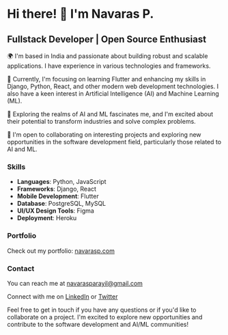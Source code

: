 # Hi there! 👋 I'm Navaras P.

## Fullstack Developer | Open Source Enthusiast

🌍 I'm based in India and passionate about building robust and scalable applications. I have experience in various technologies and frameworks.

🔭 Currently, I'm focusing on learning Flutter and enhancing my skills in Django, Python, React, and other modern web development technologies. I also have a keen interest in Artificial Intelligence (AI) and Machine Learning (ML).

🤖 Exploring the realms of AI and ML fascinates me, and I'm excited about their potential to transform industries and solve complex problems.

👯 I'm open to collaborating on interesting projects and exploring new opportunities in the software development field, particularly those related to AI and ML.

### Skills

- **Languages**: Python, JavaScript
- **Frameworks**: Django, React
- **Mobile Development**: Flutter
- **Database**: PostgreSQL, MySQL
- **UI/UX Design Tools**: Figma
- **Deployment**: Heroku

### Portfolio

Check out my portfolio: [navarasp.com](http://navarasp.com)

### Contact

You can reach me at [navarasparayil@gmail.com](mailto:navarasparayil@gmail.com)

Connect with me on [LinkedIn](https://www.linkedin.com/in/navarasp) or [Twitter](https://www.twitter.com/NavarasP)

Feel free to get in touch if you have any questions or if you'd like to collaborate on a project. I'm excited to explore new opportunities and contribute to the software development and AI/ML communities!
